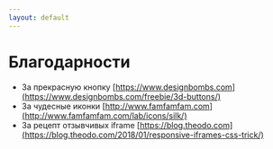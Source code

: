 ```yaml
---
layout: default
---
```


# Благодарности
- За прекрасную кнопку [https://www.designbombs.com](https://www.designbombs.com/freebie/3d-buttons/)
- За чудесные иконки [http://www.famfamfam.com](http://www.famfamfam.com/lab/icons/silk/)
- За рецепт отзывчивых iframe [https://blog.theodo.com](https://blog.theodo.com/2018/01/responsive-iframes-css-trick/)
